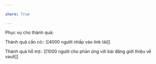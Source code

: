 ---  
share: True  
---  
Phục vụ cho thành quả:  
  
Thành quả cần có:: [[4000 người nhấp vào link tải]]  
Thành quả hỗ trợ:: [[1000 người cho phản ứng với bài đăng giới thiệu về vault]]  
